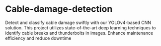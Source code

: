 # Cable-damage-detection
Detect and classify cable damage swiftly with our YOLOv4-based CNN solution. This project utilizes state-of-the-art deep learning techniques to identify cable breaks and thunderbolts in images. Enhance maintenance efficiency and reduce downtime

